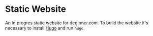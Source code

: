 Static Website 
=======

An in progres static website for deginner.com. To build the website it's necessary to install [Hugo](http://gohugo.io/) and run `hugo`.
